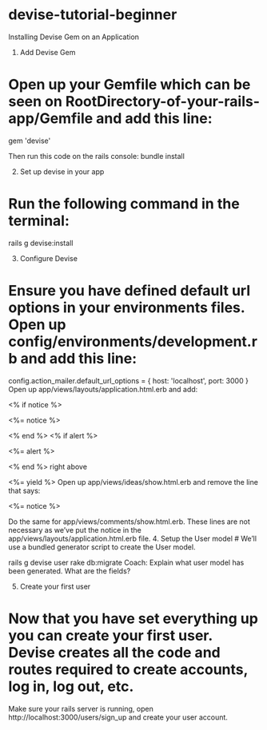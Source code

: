 # devise-tutorial-beginner

Installing Devise Gem on an Application

1. Add Devise Gem
# Open up your Gemfile which can be seen on RootDirectory-of-your-rails-app/Gemfile and add this line:
gem 'devise'

Then run this code on the rails console:
bundle install

2. Set up devise in your app

# Run the following command in the terminal:
rails g devise:install

3. Configure Devise
# Ensure you have defined default url options in your environments files. Open up config/environments/development.rb and add this line:

config.action_mailer.default_url_options = { host: 'localhost', port: 3000 }
Open up app/views/layouts/application.html.erb and add:

<% if notice %>
  <p class="alert alert-success"><%= notice %></p>
<% end %>
<% if alert %>
  <p class="alert alert-danger"><%= alert %></p>
<% end %>
right above

 <%= yield %>
Open up app/views/ideas/show.html.erb and remove the line that says:

<p id="notice"><%= notice %></p>
Do the same for app/views/comments/show.html.erb. These lines are not necessary as we’ve put the notice in the app/views/layouts/application.html.erb file.
4. Setup the User model
# We’ll use a bundled generator script to create the User model.

rails g devise user
rake db:migrate
Coach: Explain what user model has been generated. What are the fields?

5. Create your first user
# Now that you have set everything up you can create your first user. Devise creates all the code and routes required to create accounts, log in, log out, etc.

Make sure your rails server is running, open http://localhost:3000/users/sign_up and create your user account.
